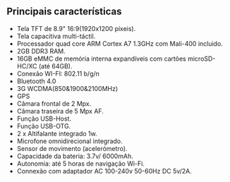 ## Principais características

* Tela TFT de 8.9" 16:9(1920x1200 píxeis).
* Tela capacitiva multi-táctil.
* Processador quad core ARM Cortex A7 1.3GHz com Mali-400 incluido.
* 2GB DDR3 RAM.
* 16GB eMMC de memória interna expandíveis com cartões microSD-HC/XC (até 64GB).
* Conexão WI-FI: 802.11 b/g/n
* Bluetooth 4.0
* 3G WCDMA(850&1900&2100MHz)
* GPS
* Câmara frontal de 2 Mpx.
* Câmara traseira de 5 Mpx AF.
* Função USB-Host.
* Função USB-OTG.
* 2 x Altifalante integrado 1w.
* Microfone omnidirecional integrado.
* Sensor de movimento (acelerómetro).
* Capacidade da bateria: 3.7v/ 6000mAh.
* Autonomia: até 5 horas de navigação Wi-Fi.
* Connexão com adaptador AC 100-240v 50-60Hz DC 5v/2A.
